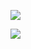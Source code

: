 ![](https://user-images.githubusercontent.com/28234322/162502982-dc92331d-f322-4140-80f9-ab47fdffe0ee.png)

![](https://user-images.githubusercontent.com/28234322/162502997-1ea07b46-ab0c-4009-8a7c-8f1f25355a03.png)
